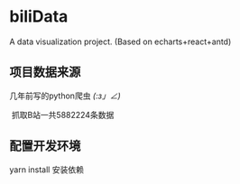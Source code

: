 # biliData
A data visualization project. (Based on echarts+react+antd) 
## 项目数据来源
  几年前写的python爬虫 _(:з」∠)_
  
  抓取B站一共5882224条数据
## 配置开发环境
   yarn install 安装依赖

